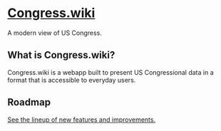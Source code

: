 # [Congress.wiki](https://congress.wiki)

A modern view of US Congress.

## What is Congress.wiki?

Congress.wiki is a webapp built to present US Congressional data in a format that is accessible to everyday users.

## Roadmap

[See the lineup of new features and improvements.](https://github.com/orgs/CongressWiki/projects/1)
